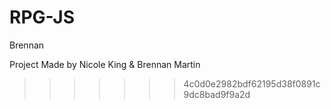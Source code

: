# RPG-JS
Brennan


Project Made by
Nicole King & Brennan Martin
>>>>>>> 4c0d0e2982bdf62195d38f0891c9dc8bad9f9a2d
